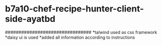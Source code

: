 # b7a10-chef-recipe-hunter-client-side-ayatbd
################################
*talwind used as css framework
*daisy ui is used
*added all information according to instructions

